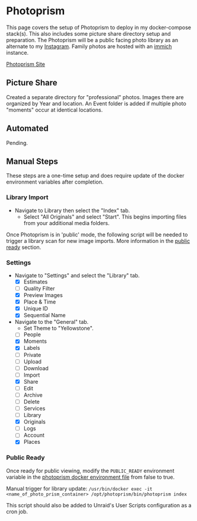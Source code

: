 # Photoprism

This page covers the setup of Photoprism to deploy in my docker-compose stack(s). This also includes some picture share directory setup and preparation. The Photoprism will be a public facing photo library as an alternate to my [Instagram](https://www.instagram.com/zvolanek.photography/). Family photos are hosted with an [immich](./immich) instance.

[Photoprism Site](https://www.photoprism.app/)

## Picture Share

Created a separate directory for "professional" photos. Images there are organized by Year and location. An Event folder is added if multiple photo "moments" occur at identical locations.

## Automated

Pending.

## Manual Steps

These steps are a one-time setup and does require update of the docker environment variables after completion.

### Library Import

- Navigate to Library then select the "Index" tab.
  - Select "All Originals" and select "Start". This begins importing files from your additional media folders.

Once Photoprism is in 'public' mode, the following script will be needed to trigger a library scan for new image imports. More information in the [public ready](#public-ready) section.

### Settings

- Navigate to "Settings" and select the "Library" tab.
  - [X] Estimates
  - [ ] Quality Filter
  - [X] Preview Images
  - [X] Place & Time
  - [X] Unique ID
  - [X] Sequential Name
- Navigate to the "General" tab.
  - Set Theme to "Yellowstone".
  - [ ] People
  - [X] Moments
  - [X] Labels
  - [ ] Private
  - [ ] Upload
  - [ ] Download
  - [ ] Import
  - [X] Share
  - [ ] Edit
  - [ ] Archive
  - [ ] Delete
  - [ ] Services
  - [ ] Library
  - [X] Originals
  - [ ] Logs
  - [ ] Account
  - [X] Places

### Public Ready

Once ready for public viewing, modify the `PUBLIC_READY` environment variable in the [photoprism docker environment file](https://github.com/adamzvolanek/DevRack/tree/main/docker-compose/photo/) from false to true.

Manual trigger for library update: `/usr/bin/docker exec -it <name_of_photo_prism_container> /opt/photoprism/bin/photoprism index`

This script should also be added to Unraid's User Scripts configuration as a cron job.
